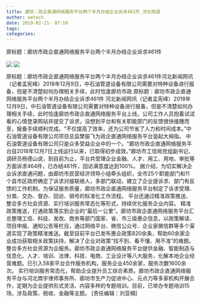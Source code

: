 ```yaml
---
title: 廊坊：政企直通网络服务平台两个半月办结企业诉求461件_河北频道
author: wetech
date: 2019-02-21- 07:10
tags: 
categories: 
---
```

原标题：廊坊市政企直通网络服务平台两个半月办结企业诉求461件
<!-- more -->
                
<img align="center" border="0" src="http://p3.ifengimg.com/fck/2019_08/d7104f98f7fccd0_w769_h428.jpg" />
                
<img align="center" border="0" src="http://p2.ifengimg.com/a/2016/0810/204c433878d5cf9size1_w16_h16.png" />
            
原标题：廊坊市政企直通网络服务平台两个半月办结企业诉求461件河北新闻网讯（记者孟宪峰）2018年12月9日，中石油管道设备有限公司需要对特种设备进行报备，但是不清楚如何办理相关手续，此时恰逢廊坊市政
原标题：廊坊市政企直通网络服务平台两个半月办结企业诉求461件
河北新闻网讯（记者孟宪峰）2018年12月9日，中石油管道设备有限公司需要对特种设备进行报备，但是不清楚如何办理相关手续，此时恰逢廊坊市政企直通网络服务平台上线，公司工作人员抱着试试看的心情登录网站并提交了诉求，没想到平台和有关职能部门的反馈很快接踵而至，报备手续顺利完成。“不仅提高了效率，还为公司节省了人力和时间成本。”中石油管道设备有限公司项目总监樊振飞为政企直通网络服务平台竖起大拇指。
中石油管道设备有限公司只是众多受益企业中的一个。“廊坊市政企直通网络服务平台自2018年12月7日上线运行以来，已取得初步成效。”廊坊市工信局党组副书记、调研员杨德山说，到目前为止，平台共受理企业金融、人才、用工、用地、审批等方面诉求464件，已办结461件，回访满意度达到100%。
据介绍，为切实解决企业诉求直通问题，由廊坊市民营经济领导小组牵头组织，全市25个职能部门和11个县市区政府确定了诉求对接联络人，多部门联动，建立了企业提诉求、部门有反馈的工作机制。为保证服务质量，廊坊市政企直通网络服务平台制定了诉求受理、分类、交办、督办、回访、销号的标准化工作流程。
平台还通过精准政策推送、整合多方社会资源、实行培训服务常态化等形式，持续优化服务企业内容。
精准政策推送，打通政策落实到企业的“最后一公里”。廊坊市政企直通网络服务平台汇总整理工信、科技、发改、商务等部门国家、省、市三级惠企信息，以政策解读、项目申报、通知公告等栏目，通过网络平台、微信公众号、企业家微信群等多个渠道实现了政策精准推送。截至目前平台已发布惠企政策820余条，帮助60余家企业成功获取相关政策扶持，解决了企业对政策“找不到、看不懂、用不准”的难题。
整合多方社会资源为企服务。廊坊市政企直通网络服务平台提供金融、智能制造与信息化、人才、培训、法律、科技、电商、工业设计等八大服务，化解本地企业经营难题。已引入58家平台合作服务机构，服务企业450余家，服务次数1600余次。
实行培训服务常态化，帮助企业提升员工综合素质。廊坊市政企直通网络服务平台与河北商宇律师事务所、廊坊市生产力促进中心、元点力等多家机构开展合作，定期为企业提供形式灵活、内容多样的专题培训。目前，已举办专题培训15场，涉及政策、税收、金融等主题。
[责任编辑：刘亚楠]
            
